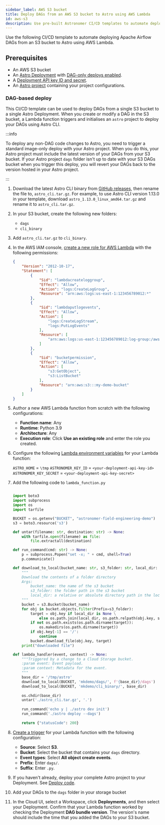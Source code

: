 ```yaml
---
sidebar_label: AWS S3 bucket
title: Deploy DAGs from an AWS S3 bucket to Astro using AWS Lambda
id: aws-s3
description: Use pre-built Astronomer CI/CD templates to automate deploying Apache Airflow DAGs to Astro using AWS S3 and Lambda.
---
```


Use the following CI/CD template to automate deploying Apache Airflow DAGs from an S3 bucket to Astro using AWS Lambda.

## Prerequisites

- An AWS S3 bucket
- An [Astro Deployment](create-deployment.md) with [DAG-only deploys enabled](deploy-code.md#enable-dag-only-deploys-on-a-deployment).
- A [Deployment API key ID and secret](api-keys.md).
- An [Astro project](create-first-dag.md) containing your project configurations.

### DAG-based deploy

This CI/CD template can be used to deploy DAGs from a single S3 bucket to a single Astro Deployment. When you create or modify a DAG in the S3 bucket, a Lambda function triggers and initialises an `astro` project to deploy your DAGs using Astro CLI.

:::info

To deploy any non-DAG code changes to Astro, you need to trigger a standard image-only deploy with your Astro project. When you do this, your Astro project must include the latest version of your DAGs from your S3 bucket. If your Astro project `dags` folder isn't up to date with your S3 DAGs bucket when you trigger this deploy, you will revert your DAGs back to the version hosted in your Astro project.

:::

1. Download the latest Astro CLI binary from [GitHub releases](https://github.com/astronomer/astro-cli/releases), then rename the file to, `astro_cli.tar.gz`. For example, to use Astro CLI version 1.13.0 in your template, download `astro_1.13.0_linux_amd64.tar.gz` and rename it to `astro_cli.tar.gz`.
2. In your S3 bucket, create the following new folders:

    - `dags`
    - `cli_binary`

3. Add `astro_cli.tar.gz` to `cli_binary`.
4. In the AWS IAM console, [create a new role for AWS Lambda](https://docs.aws.amazon.com/lambda/latest/dg/lambda-intro-execution-role.html#permissions-executionrole-console) with the following permissions:

    ```json
    {
        "Version": "2012-10-17",
        "Statement": [
            {
                "Sid": "lambdacreateloggroup",
                "Effect": "Allow",
                "Action": "logs:CreateLogGroup",
                "Resource": "arn:aws:logs:us-east-1:123456789012:*"
            },
            {
                "Sid": "lambdaputlogevents",
                "Effect": "Allow",
                "Action": [
                    "logs:CreateLogStream",
                    "logs:PutLogEvents"
                ],
                "Resource": [
                    "arn:aws:logs:us-east-1:123456789012:log-group:/aws/lambda/s3_to_astro:*"
                ]
            },
            {
                "Sid": "bucketpermission",
                "Effect": "Allow",
                "Action": [
                    "s3:GetObject",
                    "s3:ListBucket"
                ],
                "Resource": "arn:aws:s3:::my-demo-bucket"
            }
        ]
    }
    ```

5. Author a new AWS Lambda function from scratch with the following configurations:

    - **Function name**: Any
    - **Runtime**: Python 3.9
    - **Architecture**: Any
    - **Execution role**: Click **Use an existing role** and enter the role you created.

6. Configure the following [Lambda environment variables](https://docs.aws.amazon.com/lambda/latest/dg/configuration-envvars.html) for your Lambda function:

    `ASTRO_HOME` = `\tmp`
    `ASTRONOMER_KEY_ID` = `<your-deployment-api-key-id>`
    `ASTRONOMER_KEY_SECRET` = `<your-deployment-api-key-secret>`

7. Add the following code to `lambda_function.py`

    ```python

    import boto3
    import subprocess
    import os
    import tarfile

    BUCKET = os.getenv("BUCKET", "astronomer-field-engineering-demo")
    s3 = boto3.resource('s3')

    def untar(filename: str, destination: str) -> None:
        with tarfile.open(filename) as file:
            file.extractall(destination)

    def run_command(cmd: str) -> None:
        p = subprocess.Popen("set -x; " + cmd, shell=True)
        p.communicate()

    def download_to_local(bucket_name: str, s3_folder: str, local_dir: str = None) -> None:
        """
        Download the contents of a folder directory
        Args:
            bucket_name: the name of the s3 bucket
            s3_folder: the folder path in the s3 bucket
            local_dir: a relative or absolute directory path in the local file system
        """
        bucket = s3.Bucket(bucket_name)
        for obj in bucket.objects.filter(Prefix=s3_folder):
            target = obj.key if local_dir is None \
                else os.path.join(local_dir, os.path.relpath(obj.key, s3_folder))
            if not os.path.exists(os.path.dirname(target)):
                os.makedirs(os.path.dirname(target))
            if obj.key[-1] == '/':
                continue
            bucket.download_file(obj.key, target)
        print("downloaded file")

    def lambda_handler(event, context) -> None:
        """Triggered by a change to a Cloud Storage bucket.
        :param event: Event payload.
        :param context: Metadata for the event.
        """
        base_dir = '/tmp/astro'
        download_to_local(BUCKET, 'mkdemo/dags/', f'{base_dir}/dags')
        download_to_local(BUCKET, 'mkdemo/cli_binary/', base_dir)
        
        os.chdir(base_dir)
        untar('./astro_cli.tar.gz', '.')
        
        run_command('echo y | ./astro dev init')
        run_command('./astro deploy --dags')
        
        return {"statusCode": 200}
    ```
    
8. [Create a trigger](https://docs.aws.amazon.com/lambda/latest/dg/lambda-invocation.html) for your Lambda function with the following configuration:

    - **Source**: Select **S3**.
    - **Bucket**: Select the bucket that contains your `dags` directory.
    - **Event types**: Select **All object create events**.
    - **Prefix**: Enter `dags/`.
    - **Suffix**: Enter `.py`.

9. If you haven't already, deploy your complete Astro project to your Deployment. See [Deploy code](deploy-code.md).
10. Add your DAGs to the `dags` folder in your storage bucket
11. In the Cloud UI, select a Workspace, click **Deployments**, and then select your Deployment. Confirm that your Lambda function worked by checking the Deployment **DAG bundle version**. The version's name should include the time that you added the DAGs to your S3 bucket. 

